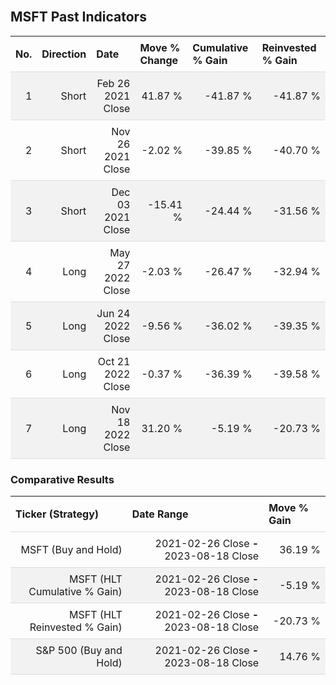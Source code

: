 
<style>
.hits {
            border-collapse: collapse;
            width: 100%;
        }
        .hits th, td {
            padding: 8px;
            border-bottom: 1px solid #ddd;
        }
        
        .hits td {text-align: right;}
        .hits th {text-align: left;}
        
        .hits tr:nth-child(even) {
            background-color: #f2f2f2;
        }
        
        .chartCol {
            width: 50%;
            float: left;
            padding: 20px;
        }  
</style>
    
<br>

## MSFT Past Indicators

<table class="hits">
    <tr>
        <th>No.</th>
        <th>Direction</th>
        <th>Date</th>
        <th>Move % Change</th>
        <th>Cumulative % Gain</th>
        <th>Reinvested % Gain</th>
      </tr>
    <tr>
        <td>1</td>
        <td>Short</td>
        <td>Feb 26 2021 Close</td>
        <td>41.87 %</td>
        <td>-41.87 %</td>
        <td>-41.87 %</td>
    </tr>
    <tr>
        <td>2</td>
        <td>Short</td>
        <td>Nov 26 2021 Close</td>
        <td>-2.02 %</td>
        <td>-39.85 %</td>
        <td>-40.70 %</td>
    </tr>
    <tr>
        <td>3</td>
        <td>Short</td>
        <td>Dec 03 2021 Close</td>
        <td>-15.41 %</td>
        <td>-24.44 %</td>
        <td>-31.56 %</td>
    </tr>
    <tr>
        <td>4</td>
        <td>Long</td>
        <td>May 27 2022 Close</td>
        <td>-2.03 %</td>
        <td>-26.47 %</td>
        <td>-32.94 %</td>
    </tr>
    <tr>
        <td>5</td>
        <td>Long</td>
        <td>Jun 24 2022 Close</td>
        <td>-9.56 %</td>
        <td>-36.02 %</td>
        <td>-39.35 %</td>
    </tr>
    <tr>
        <td>6</td>
        <td>Long</td>
        <td>Oct 21 2022 Close</td>
        <td>-0.37 %</td>
        <td>-36.39 %</td>
        <td>-39.58 %</td>
    </tr>
    <tr>
        <td>7</td>
        <td>Long</td>
        <td>Nov 18 2022 Close</td>
        <td>31.20 %</td>
        <td>-5.19 %</td>
        <td>-20.73 %</td>
    </tr>
    
</table>

### Comparative Results

<table class="hits">
    <thead>
        <th>Ticker (Strategy)</th>
        <th>Date Range</th>
        <th>Move % Gain</th>
    </thead>
    <tbody>
        <tr>
            <td>MSFT (Buy and Hold)</td>
            <td>2021-02-26 Close <b>-</b> 2023-08-18 Close</td>
            <td>36.19 %</td>
        </tr>
        <tr>
            <td>MSFT (HLT Cumulative % Gain)</td>
            <td>2021-02-26 Close <b>-</b> 2023-08-18 Close</td>
            <td>-5.19 %</td>
        </tr>
        <tr>
            <td>MSFT (HLT Reinvested % Gain)</td>
            <td>2021-02-26 Close <b>-</b> 2023-08-18 Close</td>
            <td>-20.73 %</td>
        </tr>
        <tr>
            <td>S&P 500 (Buy and Hold)</td>
            <td>2021-02-26 Close <b>-</b> 2023-08-18 Close</td>
            <td>14.76 %</td>
        </tr>
    </tbody>
</table>
<br>
<br>